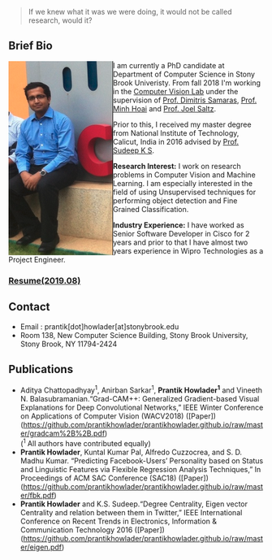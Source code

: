 
> If we knew what it was we were doing, it would not be called research, would it?     

## Brief Bio
<!--!<img src="prantik1.png" alt="hi" class="inline"/>-->
<img src="prantik1.png" class="inline" align="left"/>

I am currently a PhD candidate at Department of Computer Science in Stony Brook Univeristy. From fall 2018 I'm working in the [Computer Vision Lab](https://www3.cs.stonybrook.edu/~cvl/) under the supervision of [Prof. Dimitris Samaras](https://www3.cs.stonybrook.edu/~samaras/), [Prof. Minh Hoai](https://www3.cs.stonybrook.edu/~minhhoai/) and [Prof. Joel Saltz](https://bmi.stonybrookmedicine.edu/people/joel_saltz).


Prior to this, I received my master degree from National Institute of Technology, Calicut, India in 2016 advised by [Prof. Sudeep K S](http://people.cse.nitc.ac.in/sudeep/).

**Research Interest:** I work on research problems in Computer Vision and Machine Learning. I am especially interested in the field of using Unsupervised techniques for performing object detection and Fine Grained Classification.

**Industry Experience:** I have worked as Senior Software Developer in Cisco for 2 years and prior to that I have almost two years experience in Wipro Technologies as a Project Engineer.

### **[Resume(2019.08)](https://github.com/prantikhowlader/prantikhowlader.github.io/raw/master/prantik_resume.pdf)**

## Contact
 - Email : prantik[dot]howlader[at]stonybrook.edu
 - Room 138, New Computer Science Building, Stony Brook University, Stony Brook, NY 11794-2424
 
## Publications
- Aditya Chattopadhyay<sup>1</sup>, Anirban Sarkar<sup>1</sup>, **Prantik Howlader<sup>1</sup>** and Vineeth N. Balasubramanian.“Grad-CAM++: Generalized Gradient-based Visual Explanations for Deep Convolutional Networks,” IEEE Winter Conference on Applications of Computer Vision (WACV2018) ([Paper])(https://github.com/prantikhowlader/prantikhowlader.github.io/raw/master/gradcam%2B%2B.pdf)
<br />(<sup>1</sup> All authors have contributed equally)
- **Prantik Howlader**, Kuntal Kumar Pal, Alfredo Cuzzocrea, and S. D. Madhu Kumar. “Predicting Facebook-Users’ Personality based on Status and Linguistic Features via Flexible Regression Analysis Techniques,” In Proceedings of ACM SAC Conference (SAC18) ([Paper])(https://github.com/prantikhowlader/prantikhowlader.github.io/raw/master/fbk.pdf)
- **Prantik Howlader** and K.S. Sudeep.“Degree Centrality, Eigen vector Centrality and relation between them in Twitter,” IEEE International Conference on Recent Trends in Electronics, Information & Communication Technology 2016 ([Paper])(https://github.com/prantikhowlader/prantikhowlader.github.io/raw/master/eigen.pdf)

